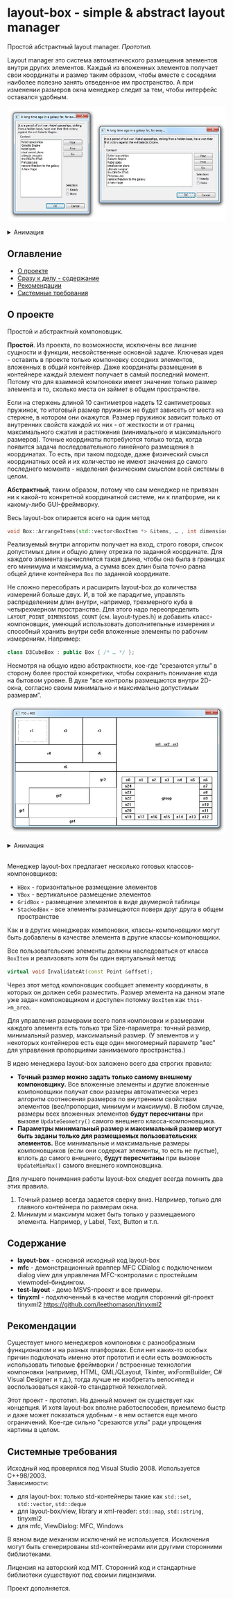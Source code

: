 # layout-box - simple & abstract layout manager

Простой абстрактный layout manager. _Прототип._

Layout manager это система автоматического размещения элементов внутри других элементов. Каждый из вложенных элементов получает свои координаты и размер таким образом, чтобы вместе с соседями наиболее полезно занять отведенное им пространство. А при изменении размеров окна менеджер следит за тем, чтобы интерфейс оставался удобным.

![TestMFCControls](/images/TestMFCControls-vh.jpg)
<details>
  <summary>Анимация</summary>
  
  ![TestMFCControls](/images/TestMFCControls.gif)
</details>

## Оглавление
- [О проекте](#о-проекте)
- [Сразу к делу - содержание](#содержание)
- [Рекомендации](#рекомендации)
- [Системные требования](#системные-требования)


## О проекте
Простой и абстрактный компоновщик.

**Простой**. Из проекта, по возможности, исключены все лишние сущности и функции, несвойственные основной задаче. Ключевая идея - оставить в проекте только компоновку соседних элементов, вложенных в общий контейнер. Даже координаты размещения в контейнере каждый элемент получает в самый последний момент. Потому что для взаимной компоновки имеет значение только размер элемента и то, сколько места он займет в общем пространстве.  

Если на стержень длиной 10 сантиметров надеть 12 сантиметровых пружинок, то  итоговый размер пружинок не будет зависеть от места на стержне, в котором они окажутся. Размер пружинок зависит только от внутренних свойств каждой их них - от жесткости и от границ максимального сжатия и растяжения (минимального и максимального размеров).
Точные координаты потребуются только тогда, когда появится задача последовательного линейного размещения в координатах. То есть, при таком подходе, даже физический смысл координатных осей и их количество не имеют значения до самого последнего момента - наделения физическим смыслом всей системы в целом.  

**Абстрактный**, таким образом, потому что сам менеджер не привязан ни к какой-то конкретной координатной системе, ни к платформе, ни к какому-либо GUI-фреймворку.

Весь layout-box опирается всего на один метод
```c++
void Box::ArrangeItems(std::vector<BoxItem *> &items, … , int dimensionIndex);
```
Реализуемый внутри алгоритм получает на вход, строго говоря, список допустимых длин и общую длину отрезка по заданной координате. Для каждого элемента вычисляется такая длина, чтобы она была в границах его минимума и максимума, а сумма всех длин была точно равна общей длине контейнера `Box` по заданной координате.

Не сложно пересобрать и расширить layout-box до количества измерений больше двух. И, в той же парадигме, управлять распределением длин внутри, например, трехмерного куба в четырехмерном пространстве. Для этого надо переопределить `LAYOUT_POINT_DIMENSIONS_COUNT` (см. layout-types.h) и добавить класс-компоновщик, умеющий использовать дополнительные измерения и способный хранить внутри себя вложенные элементы по рабочим измерениям. Например:
```c++
class D3CubeBox : public Box { /* … */ };
```

Несмотря на общую идею абстрактности, кое-где “срезаются углы” в сторону более простой конкретики, чтобы сохранить понимание кода на бытовом уровне. В духе “все контролы размещаются внутри 2D-окна, согласно своим минимально и максимально допустимым размерам”.

![TestDrawDlg](/images/TestDrawDlg-h.jpg)
<details>
  <summary>Анимация</summary>
  
  ![TestDrawDlg](/images/TestDrawDlg.gif)
</details>
<br/>

Менеджер layout-box предлагает несколько готовых классов-компоновщиков:
- `HBox` - горизонтальное размещение элементов
- `VBox` - вертикальное размещение элементов
- `GridBox` - размещение элементов в виде двумерной таблицы
- `StackedBox` - все элементы размещаются поверх друг друга в общем пространстве

Как и в других менеджерах компоновки, классы-компоновщики могут быть добавлены в качестве элемента в другие классы-компоновщики.

Все пользовательские элементы должны наследоваться от класса `BoxItem` и реализовать хотя бы один виртуальный метод:
```c++
virtual void InvalidateAt(const Point &offset);
```
Через этот метод компоновщик сообщает элементу координаты, в которых он должен себя разместить. Размер элемента на данном этапе уже задан компоновщиком и доступен потомку `BoxItem` как `this->m_area`.

Для управления размерами всего поля компоновки и размерами каждого элемента есть только три Size-параметра: точный размер, минимальный размер, максимальный размер. (У элементов и у некоторых контейнеров есть еще один многомерный параметр "вес" для управления пропорциями занимаемого пространства.)  

В идею менеджера layout-box заложено всего два строгих правила:
- **Точный размер можно задать только самому внешнему компоновщику.** Все вложенные элементы и другие вложенные компоновщики получат свои размеры автоматически через алгоритм соотнесения размеров по внутренним свойствам элементов (вес/пропорция, минимум и максимум). В любом случае, размеры всех вложенных элементов **будут пересчитаны** при вызове `UpdateGeometry()` самого внешнего класса-компоновщика.
- **Параметры минимальный размер и максимальный размер могут быть заданы только для размещаемых пользовательских элементов.** Все минимальные и максимальные размеры компоновщиков (если они содержат элементы, то есть не пустые), вплоть до самого внешнего, **будут пересчитаны** при вызове `UpdateMinMax()` самого внешнего компоновщика.

Для лучшего понимания работы layout-box следует всегда помнить два этих правила.
1. Точный размер всегда задается сверху вниз. Например, только для главного контейнера по размерам окна.
2. Минимум и максимум может быть только у размещаемого элемента. Например, у Label, Text, Button и т.п.


## Содержание


- **layout-box** - основной исходный код layout-box
- **mfc** - демонстрационный враппер MFC CDialog с подключением dialog view для управления MFC-контролами с простейшим viewmodel-биндингом.
- **test-layout** - демо MSVS-проект и все примеры.
- **tinyxml** - подключенный в качестве модуля сторонний git-проект tinyxml2 https://github.com/leethomason/tinyxml2


## Рекомендации

Существует много менеджеров компоновки с разнообразным функционалом и на разных платформах.
Если нет каких-то особых причин подключать именно этот прототип и если есть возможность использовать типовые фреймворки / встроенные технологии компоновки (например, HTML, QML/QLayout, Tkinter, wxFormBuilder, C# Visual Designer и т.д.), тогда лучше не изобретать велосипед и воспользоваться какой-то стандартной технологией.

Этот проект - прототип. На данный момент он существует как концепция.
И хотя layout-box вполне работоспособен, приемлемо быстр и даже может показаться удобным - в нем остается еще много ограничений. Кое-где сильно "срезаются углы" ради упрощения картины в целом.

## Системные требования

Исходный код проверялся под Visual Studio 2008. Используется C++98/2003.  
Зависимости:
- для layout-box: только std-контейнеры такие как `std::set`, `std::vector`, `std::deque`
- для layout-box/view, library и xml-reader: `std::map`, `std::string`, tinyxml2
- для mfc, ViewDialog: MFC, Windows

В явном виде механизм исключений не используется. Исключения могут быть сгенерированы std-контейнерами или другими сторонними библиотеками.

Лицензия на авторский код MIT. Сторонний код и стандартные библиотеки существуют под своими лицензиями.

Проект дополняется.
  

